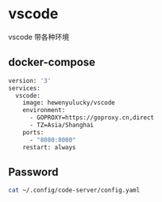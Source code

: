 # vscode
vscode 带各种环境


## docker-compose

```bash
version: '3'
services:
  vscode:
    image: hewenyulucky/vscode
    environment:
      - GOPROXY=https://goproxy.cn,direct
      - TZ=Asia/Shanghai
    ports:
      - "8080:8080"
    restart: always

```

## Password

```bash
cat ~/.config/code-server/config.yaml
```